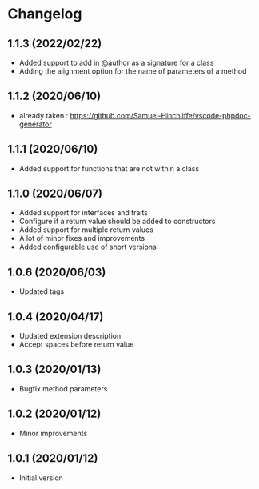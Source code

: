 # Changelog

## 1.1.3 (2022/02/22)
* Added support to add in @author as a signature for a class
* Adding the alignment option for the name of parameters of a method

## 1.1.2 (2020/06/10)
*  already taken : https://github.com/Samuel-Hinchliffe/vscode-phpdoc-generator
## 1.1.1 (2020/06/10)
* Added support for functions that are not within a class

## 1.1.0 (2020/06/07)
* Added support for interfaces and traits
* Configure if a return value should be added to constructors
* Added support for multiple return values
* A lot of minor fixes and improvements
* Added configurable use of short versions

## 1.0.6 (2020/06/03)
* Updated tags

## 1.0.4 (2020/04/17)
* Updated extension description
* Accept spaces before return value

## 1.0.3 (2020/01/13)
* Bugfix method parameters

## 1.0.2 (2020/01/12)
* Minor improvements

## 1.0.1 (2020/01/12)
* Initial version
